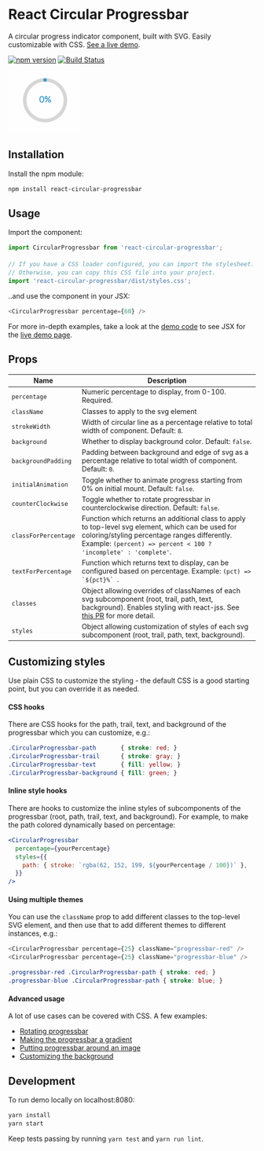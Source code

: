 # React Circular Progressbar

A circular progress indicator component, built with SVG. Easily customizable with CSS. [See a live demo](http://www.kevinqi.com/react-circular-progressbar/).

[![npm version](https://badge.fury.io/js/react-circular-progressbar.svg)](https://badge.fury.io/js/react-circular-progressbar)
[![Build Status](https://travis-ci.org/iqnivek/react-circular-progressbar.svg?branch=master)](https://travis-ci.org/iqnivek/react-circular-progressbar)

[![react-circular-progressbar animated gif](/docs/react-circular-progressbar.gif?raw=true)](http://www.kevinqi.com/react-circular-progressbar/)

## Installation

Install the npm module:

```bash
npm install react-circular-progressbar
```

## Usage

Import the component:

```javascript
import CircularProgressbar from 'react-circular-progressbar';

// If you have a CSS loader configured, you can import the stylesheet.
// Otherwise, you can copy this CSS file into your project.
import 'react-circular-progressbar/dist/styles.css';
```

..and use the component in your JSX:

```javascript
<CircularProgressbar percentage={60} />
```

For more in-depth examples, take a look at the [demo code](docs/demo.jsx) to see JSX for the [live demo page](http://www.kevinqi.com/react-circular-progressbar/).

## Props

| Name | Description |
| ---- | ----------- |
| `percentage` | Numeric percentage to display, from 0-100. Required. |
| `className` | Classes to apply to the svg element |
| `strokeWidth` | Width of circular line as a percentage relative to total width of component. Default: `8`. |
| `background` | Whether to display background color. Default: `false`. |
| `backgroundPadding` | Padding between background and edge of svg as a percentage relative to total width of component. Default: `0`. |
| `initialAnimation` | Toggle whether to animate progress starting from 0% on initial mount. Default: `false`. |
| `counterClockwise` | Toggle whether to rotate progressbar in counterclockwise direction. Default: `false`. |
| `classForPercentage` | Function which returns an additional class to apply to top-level svg element, which can be used for coloring/styling percentage ranges differently. Example: `(percent) => percent < 100 ? 'incomplete' : 'complete'`. |
| `textForPercentage` | Function which returns text to display, can be configured based on percentage. Example: ``(pct) => `${pct}%` ``. |
| `classes` | Object allowing overrides of classNames of each svg subcomponent (root, trail, path, text, background). Enables styling with react-jss. See [this PR](https://github.com/iqnivek/react-circular-progressbar/pull/25) for more detail. |
| `styles` | Object allowing customization of styles of each svg subcomponent (root, trail, path, text, background). |


## Customizing styles

Use plain CSS to customize the styling - the default CSS is a good starting point, but you can override it as needed.

#### CSS hooks

There are CSS hooks for the path, trail, text, and background of the progressbar which you can customize, e.g.:

```css
.CircularProgressbar-path       { stroke: red; }
.CircularProgressbar-trail      { stroke: gray; }
.CircularProgressbar-text       { fill: yellow; }
.CircularProgressbar-background { fill: green; }
```

#### Inline style hooks

There are hooks to customize the inline styles of subcomponents of the progressbar (root, path, trail, text, and background). For example, to make the path colored dynamically based on percentage:

```jsx
<CircularProgressbar
  percentage={yourPercentage}
  styles={{
    path: { stroke: `rgba(62, 152, 199, ${yourPercentage / 100})` },
  }}
/>
```

#### Using multiple themes

You can use the `className` prop to add different classes to the top-level SVG element, and then use that to add different themes to different instances, e.g.:

```javascript
<CircularProgressbar percentage={25} className="progressbar-red" />
<CircularProgressbar percentage={25} className="progressbar-blue" />
```

```css
.progressbar-red .CircularProgressbar-path { stroke: red; }
.progressbar-blue .CircularProgressbar-path { stroke: blue; }
```

#### Advanced usage

A lot of use cases can be covered with CSS. A few examples:

* [Rotating progressbar](https://github.com/iqnivek/react-circular-progressbar/issues/38)
* [Making the progressbar a gradient](https://github.com/iqnivek/react-circular-progressbar/issues/31#issuecomment-338216925)
* [Putting progressbar around an image](https://github.com/iqnivek/react-circular-progressbar/issues/32)
* [Customizing the background](https://github.com/iqnivek/react-circular-progressbar/issues/21#issuecomment-336613160)


## Development

To run demo locally on localhost:8080:

```bash
yarn install
yarn start
```

Keep tests passing by running `yarn test` and `yarn run lint`.
